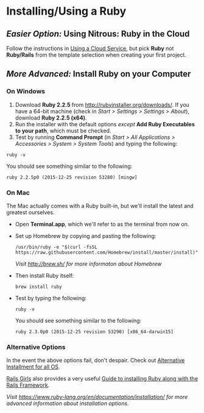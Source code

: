 # Installing/Using a Ruby

## _Easier Option:_ Using Nitrous: Ruby in the Cloud

Follow the instructions in [Using a Cloud Service](http://guides.railsgirls.com/install#using-a-cloud-service),
but pick **Ruby** not **Ruby/Rails** from the template selection when creating
your first project.

## _More Advanced:_ Install Ruby on your Computer

### On Windows

1. Download **Ruby 2.2.5** from http://rubyinstaller.org/downloads/. If you have a
64-bit machine (check in _Start > Settings > Settings > About_), download **Ruby 2.2.5 (x64)**.
2. Run the installer with the default options *except* **Add Ruby Executables to your path**, which must be checked.
3. Test by running **Command Prompt** (in *Start > All Applications > Accessories > System > System Tools*) and typing the following:
  ```shell
  ruby -v
  ```

  You should see something similar to the following:
  ```shell
  ruby 2.2.5p0 (2015-12-25 revision 53280) [mingw]
  ```

### On Mac

The Mac actually comes with a Ruby built-in, but we'll install the latest and greatest ourselves.

* Open **Terminal.app**, which we'll refer to as the terminal from now on.
* Set up Homebrew by copying and pasting the following:
  ```shell
  /usr/bin/ruby -e "$(curl -fsSL https://raw.githubusercontent.com/Homebrew/install/master/install)"
  ```
  _Visit http://brew.sh/ for more informaton about Homebrew_

* Then install Ruby itself:
  ```shell
  brew install ruby
  ```
* Test by typing the following:
  ```shell
  ruby -v
  ```

  You should see something similar to the following:
  ```shell
  ruby 2.3.0p0 (2015-12-25 revision 53290) [x86_64-darwin15]
  ```

### Alternative Options

In the event the above options fail, don't despair. Check out
[Alternative Installment for all OS](http://guides.railsgirls.com/install#virtual-machine).

[Rails Girls](http://railsgirls.com/) also provides a very useful [Guide to installing Ruby along with the Rails Framework](http://guides.railsgirls.com/install).

_Visit https://www.ruby-lang.org/en/documentation/installation/ for more advanced information about installation options._
